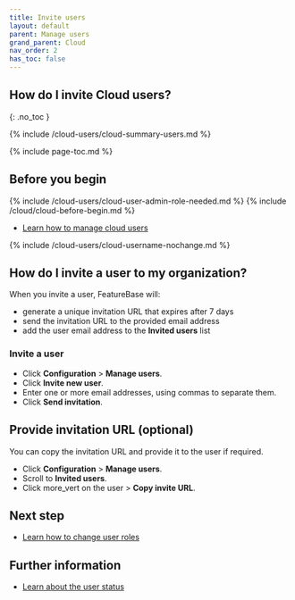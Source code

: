 ```yaml
---
title: Invite users
layout: default
parent: Manage users
grand_parent: Cloud
nav_order: 2
has_toc: false
---
```


## How do I invite Cloud users?
{: .no_toc }

{% include /cloud-users/cloud-summary-users.md %}

{% include page-toc.md %}

## Before you begin

{% include /cloud-users/cloud-user-admin-role-needed.md %}
{% include /cloud/cloud-before-begin.md %}
* [Learn how to manage cloud users](/docs/cloud/cloud-users/cloud-users-manage)

{% include /cloud-users/cloud-username-nochange.md %}

## How do I invite a user to my organization?

When you invite a user, FeatureBase will:
* generate a unique invitation URL that expires after 7 days
* send the invitation URL to the provided email address
* add the user email address to the **Invited users** list

### Invite a user

* Click **Configuration** > **Manage users**.
* Click **Invite new user**.
* Enter one or more email addresses, using commas to separate them.
* Click **Send invitation**.

## Provide invitation URL (optional)

You can copy the invitation URL and provide it to the user if required.

* Click **Configuration** > **Manage users**.
* Scroll to **Invited users**.
* Click <span class="material-icons md-18">more_vert</span> on the user > **Copy invite URL**.

## Next step

* [Learn how to change user roles](/docs/cloud/cloud-users/cloud-user-edit-role)

## Further information

* [Learn about the user status](/docs/cloud/cloud-users/cloud-ref-user-status)
